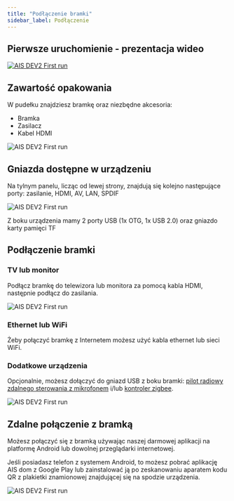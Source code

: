 ```yaml
---
title: "Podłączenie bramki"
sidebar_label: Podłączenie
---
```


## Pierwsze uruchomienie - prezentacja wideo

[![AIS DEV2 First run](/img/en/bramka/first_run_video.png)](https://youtu.be/1qSQWAFizCM?cc_load_policy=1)

## Zawartość opakowania

W pudełku znajdziesz bramkę oraz niezbędne akcesoria:

 * Bramka
 * Zasilacz
 * Kabel HDMI

![AIS DEV2 First run](/img/en/bramka/first_run_1.png)


## Gniazda dostępne w urządzeniu

Na tylnym panelu, licząc od lewej strony, znajdują się kolejno następujące porty: zasilanie, HDMI, AV, LAN, SPDIF

![AIS DEV2 First run](/img/en/bramka/first_run_2.png)

Z boku urządzenia mamy 2 porty USB (1x OTG, 1x USB 2.0) oraz gniazdo karty pamięci TF

## Podłączenie bramki

### TV lub monitor

Podłącz bramkę do telewizora lub monitora za pomocą kabla HDMI, następnie podłącz do zasilania.


![AIS DEV2 First run](/img/en/bramka/first_run_2_1.png)

### Ethernet lub WiFi

Żeby połączyć bramkę z Internetem możesz użyć kabla ethernet lub sieci WiFi.


### Dodatkowe urządzenia

Opcjonalnie, możesz dołączyć do gniazd USB z boku bramki: [pilot radiowy zdalnego sterowania z mikrofonem](/docs/ais_remote_index) i/lub [kontroler zigbee](/docs/ais_zigbee_index).

![AIS DEV2 First run](/img/en/bramka/first_run_3.png)


## Zdalne połączenie z bramką

Możesz połączyć się z bramką używając naszej darmowej aplikacji na platformę Android lub dowolnej przeglądarki internetowej.

Jeśli posiadasz telefon z systemem Android, to możesz pobrać aplikację AIS dom z Google Play lub zainstalować ją po zeskanowaniu aparatem kodu QR z plakietki znamionowej znajdującej się na spodzie urządzenia.

![AIS DEV2 First run](/img/en/bramka/first_run_4.png)
